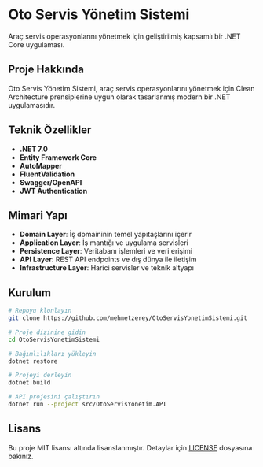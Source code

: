 # Oto Servis Yönetim Sistemi

Araç servis operasyonlarını yönetmek için geliştirilmiş kapsamlı bir .NET Core uygulaması.

## Proje Hakkında

Oto Servis Yönetim Sistemi, araç servis operasyonlarını yönetmek için Clean Architecture prensiplerine uygun olarak tasarlanmış modern bir .NET uygulamasıdır.

## Teknik Özellikler

- **.NET 7.0**
- **Entity Framework Core**
- **AutoMapper**
- **FluentValidation**
- **Swagger/OpenAPI**
- **JWT Authentication**

## Mimari Yapı

- **Domain Layer**: İş domaininin temel yapıtaşlarını içerir
- **Application Layer**: İş mantığı ve uygulama servisleri
- **Persistence Layer**: Veritabanı işlemleri ve veri erişimi
- **API Layer**: REST API endpoints ve dış dünya ile iletişim
- **Infrastructure Layer**: Harici servisler ve teknik altyapı

## Kurulum

```bash
# Repoyu klonlayın
git clone https://github.com/mehmetzerey/OtoServisYonetimSistemi.git

# Proje dizinine gidin
cd OtoServisYonetimSistemi

# Bağımlılıkları yükleyin
dotnet restore

# Projeyi derleyin
dotnet build

# API projesini çalıştırın
dotnet run --project src/OtoServisYonetim.API
```

## Lisans

Bu proje MIT lisansı altında lisanslanmıştır. Detaylar için [LICENSE](LICENSE) dosyasına bakınız.
